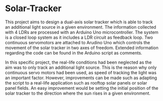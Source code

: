 # Solar-Tracker

This project aims to design a dual-axis solar tracker which is able to track an
additional light source in a given environment. The information collected with
4 LDRs are processed with an Arduino Uno microcontroller. The system
is a closed loop system as it includes a LDR circuit as feedback loop.
Two continuous servomotors are attached to Arudino Uno which controls the
movement of the solar tracker in two axes of freedom. Extended information
regarding the code can be found in the Arduino script as comments.

In this specific project, the real-life conditions had been neglected as the aim
was to only track an additional light source. This is the reason why only
continuous servo motors had been used, as speed of tracking the light
was an important factor. However, improvements can be made such as adapting the
script to a real-life application such as rooftop solar panels or solar panel
fields. An easy improvement would be setting the initial position of the
solar tracker to the direction where the sun rises in a given environment.
